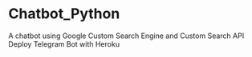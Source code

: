 # Chatbot_Python
A chatbot using Google Custom Search Engine and Custom Search API
Deploy Telegram Bot with Heroku

